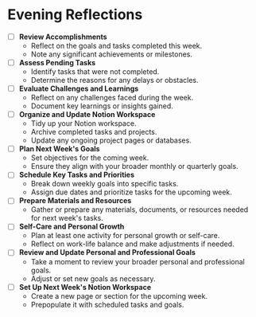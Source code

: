 # Evening Reflections

- [ ] **Review Accomplishments**
  - Reflect on the goals and tasks completed this week.
  - Note any significant achievements or milestones.
- [ ] **Assess Pending Tasks**
  - Identify tasks that were not completed.
  - Determine the reasons for any delays or obstacles.
- [ ] **Evaluate Challenges and Learnings**
  - Reflect on any challenges faced during the week.
  - Document key learnings or insights gained.
- [ ] **Organize and Update Notion Workspace**
  - Tidy up your Notion workspace.
  - Archive completed tasks and projects.
  - Update any ongoing project pages or databases.
- [ ] **Plan Next Week's Goals**
  - Set objectives for the coming week.
  - Ensure they align with your broader monthly or quarterly goals.
- [ ] **Schedule Key Tasks and Priorities**
  - Break down weekly goals into specific tasks.
  - Assign due dates and prioritize tasks for the upcoming week.
- [ ] **Prepare Materials and Resources**
  - Gather or prepare any materials, documents, or resources needed for next week's tasks.
- [ ] **Self-Care and Personal Growth**
  - Plan at least one activity for personal growth or self-care.
  - Reflect on work-life balance and make adjustments if needed.
- [ ] **Review and Update Personal and Professional Goals**
  - Take a moment to review your broader personal and professional goals.
  - Adjust or set new goals as necessary.
- [ ] **Set Up Next Week's Notion Workspace**
  - Create a new page or section for the upcoming week.
  - Prepopulate it with scheduled tasks and goals.
